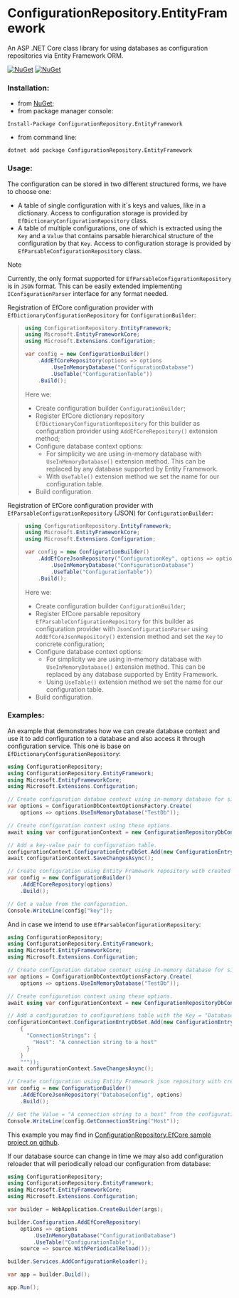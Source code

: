 # ConfigurationRepository.EntityFramework
An ASP .NET Core class library for using databases as configuration repositories via Entity Framework ORM.

[![NuGet](https://img.shields.io/nuget/dt/ConfigurationRepository.EntityFramework.svg)](https://www.nuget.org/packages/ConfigurationRepository.EntityFramework)
[![NuGet](https://img.shields.io/nuget/vpre/ConfigurationRepository.EntityFramework.svg)](https://www.nuget.org/packages/ConfigurationRepository.EntityFramework)

### Installation:

+ from [NuGet](https://www.nuget.org/packages/ConfigurationRepository.EntityFramework);
+ from package manager console:
```
Install-Package ConfigurationRepository.EntityFramework
```    
+ from command line:
```
dotnet add package ConfigurationRepository.EntityFramework
```

### Usage:

The configuration can be stored in two different structured forms, we have to choose one:
+ A table of single configuration with it\`s keys and values, like in a dictionary.
Access to configuration storage is provided by `EfDictionaryConfigurationRepository` class.
+ A table of multiple configurations, one of which is extracted using the `Key` and a `Value` that contains parsable hierarchical structure of the configuration by that `Key`.
Access to configuration storage is provided by `EfParsableConfigurationRepository` class.

> [!NOTE]
> Currently, the only format supported for `EfParsableConfigurationRepository` is in `JSON` format. This can be easily extended implementing `IConfigurationParser` interface for any format needed.

Registration of EfCore configuration provider with `EfDictionaryConfigurationRepository` for `ConfigurationBuilder`:
> ```csharp
> using ConfigurationRepository.EntityFramework;
> using Microsoft.EntityFrameworkCore;
> using Microsoft.Extensions.Configuration;
> 
> var config = new ConfigurationBuilder()
>     .AddEfCoreRepository(options => options
>         .UseInMemoryDatabase("ConfigurationDatabase")
>         .UseTable("ConfigurationTable"))
>     .Build();
> ```
> Here we:
> + Create configuration builder `ConfigurationBuilder`;
> + Register EfCore dictionary repository `EfDictionaryConfigurationRepository` for this builder as configuration provider using `AddEfCoreRepository()` extension method;
> + Configure database context options:
>   + For simplicity we are using in-memory database with `UseInMemoryDatabase()` extension method. This can be replaced by any database supported by Entity Framework.
>   + With `UseTable()` extension method we set the name for our configuration table.
> + Build configuration.

Registration of EfCore configuration provider with `EfParsableConfigurationRepository` (JSON) for `ConfigurationBuilder`:
> ```csharp
> using ConfigurationRepository.EntityFramework;
> using Microsoft.EntityFrameworkCore;
> using Microsoft.Extensions.Configuration;
> 
> var config = new ConfigurationBuilder()
>     .AddEfCoreJsonRepository("ConfigurationKey", options => options
>         .UseInMemoryDatabase("ConfigurationDatabase")
>         .UseTable("ConfigurationTable"))
>     .Build();
> ```
> Here we:
> + Create configuration builder `ConfigurationBuilder`;
> + Register EfCore parsable repository `EfParsableConfigurationRepository` for this builder as configuration provider with `JsonConfigurationParser` using `AddEfCoreJsonRepository()` extension method and set the `Key` to concrete configuration;
> + Configure database context options:
>   + For simplicity we are using in-memory database with `UseInMemoryDatabase()` extension method. This can be replaced by any database supported by Entity Framework.
>   + Using `UseTable()` extension method we set the name for our configuration table.
> + Build configuration.

### Examples:

An example that demonstrates how we can create database context and use it to add configuration to a database and also access it through configuration service.
This one is base on `EfDictionaryConfigurationRepository`:
```csharp
using ConfigurationRepository;
using ConfigurationRepository.EntityFramework;
using Microsoft.EntityFrameworkCore;
using Microsoft.Extensions.Configuration;

// Create configuration databae context using in-memory database for simplicity.
var options = ConfigurationDbContextOptionsFactory.Create(
    options => options.UseInMemoryDatabase("TestDb"));

// Create configuration context using these options.
await using var configurationContext = new ConfigurationRepositoryDbContext(options);

// Add a key-value pair to configuration table.
configurationContext.ConfigurationEntryDbSet.Add(new ConfigurationEntry("Key", "value"));
await configurationContext.SaveChangesAsync();

// Create configuration using Entity Framework repository with created database context options.
var config = new ConfigurationBuilder()
    .AddEfCoreRepository(options)
    .Build();

// Get a value from the configuration.
Console.WriteLine(config["key"]);
```
And in case we intend to use `EfParsableConfigurationRepository`:
```csharp
using ConfigurationRepository;
using ConfigurationRepository.EntityFramework;
using Microsoft.EntityFrameworkCore;
using Microsoft.Extensions.Configuration;

// Create configuration databae context using in-memory database for simplicity.
var options = ConfigurationDbContextOptionsFactory.Create(
    options => options.UseInMemoryDatabase("TestDb"));

// Create configuration context using these options.
await using var configurationContext = new ConfigurationRepositoryDbContext(options);

// Add a configuration to configurations table with the Key = "DatabaseConfig".
configurationContext.ConfigurationEntryDbSet.Add(new ConfigurationEntry("DatabaseConfig", """
    {
      "ConnectionStrings": {
        "Host": "A connection string to a host"
      }
    }
    """));
await configurationContext.SaveChangesAsync();

// Create configuration using Entity Framework json repository with created database context options.
var config = new ConfigurationBuilder()
    .AddEfCoreJsonRepository("DatabaseConfig", options)
    .Build();

// Get the Value = "A connection string to a host" from the configuration.
Console.WriteLine(config.GetConnectionString("Host"));
```
This example you may find in [ConfigurationRepository.EfCore sample project on github](../../samples/ConfigurationRepository.EfCore).

If our database source can change in time we may also add configuration reloader that will periodically reload our configuration from database:
```csharp
using ConfigurationRepository;
using ConfigurationRepository.EntityFramework;
using Microsoft.EntityFrameworkCore;
using Microsoft.Extensions.Configuration;

var builder = WebApplication.CreateBuilder(args);

builder.Configuration.AddEfCoreRepository(
    options => options
        .UseInMemoryDatabase("ConfigurationDatabase")
        .UseTable("ConfigurationTable"),
    source => source.WithPeriodicalReload());

builder.Services.AddConfigurationReloader();

var app = builder.Build();

app.Run();
```
